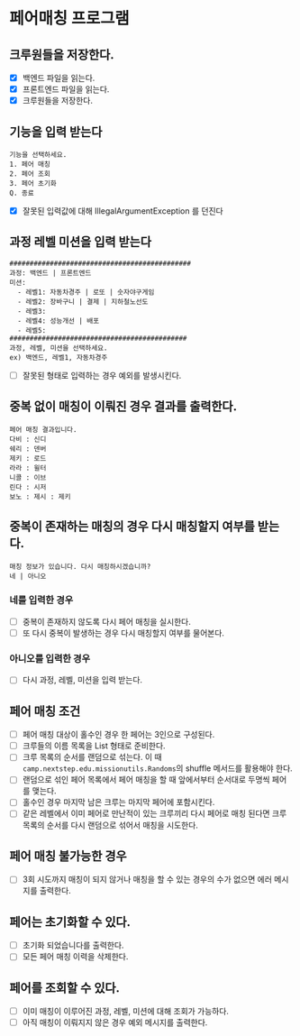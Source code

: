 # 페어매칭 프로그램

## 크루원들을 저장한다.

- [x] 백엔드 파일을 읽는다.
- [x] 프론트엔드 파일을 읽는다.
- [x] 크루원들을 저장한다.

## 기능을 입력 받는다

```
기능을 선택하세요.
1. 페어 매칭
2. 페어 조회
3. 페어 초기화
Q. 종료
```

- [x] 잘못된 입력값에 대해 IllegalArgumentException 를 던진다

## 과정 레벨 미션을 입력 받는다

```
#############################################
과정: 백엔드 | 프론트엔드
미션:
  - 레벨1: 자동차경주 | 로또 | 숫자야구게임
  - 레벨2: 장바구니 | 결제 | 지하철노선도
  - 레벨3: 
  - 레벨4: 성능개선 | 배포
  - 레벨5: 
############################################
과정, 레벨, 미션을 선택하세요.
ex) 백엔드, 레벨1, 자동차경주
```

- [ ] 잘못된 형태로 입력하는 경우 예외를 발생시킨다.

## 중복 없이 매칭이 이뤄진 경우 결과를 출력한다.

```
페어 매칭 결과입니다.
다비 : 신디
쉐리 : 덴버
제키 : 로드
라라 : 윌터
니콜 : 이브
린다 : 시저
보노 : 제시 : 제키
```

## 중복이 존재하는 매칭의 경우 다시 매칭할지 여부를 받는다.

```
매칭 정보가 있습니다. 다시 매칭하시겠습니까?
네 | 아니오
```

### 네를 입력한 경우

- [ ] 중복이 존재하지 않도록 다시 페어 매칭을 실시한다.
- [ ] 또 다시 중복이 발생하는 경우 다시 매칭할지 여부를 물어본다.

### 아니오를 입력한 경우

- [ ] 다시 과정, 레벨, 미션을 입력 받는다.

## 페어 매칭 조건

- [ ] 페어 매칭 대상이 홀수인 경우 한 페어는 3인으로 구성된다.
- [ ] 크루들의 이름 목록을 List<String> 형태로 준비한다.
- [ ] 크루 목록의 순서를 랜덤으로 섞는다. 이 때 `camp.nextstep.edu.missionutils.Randoms`의 shuffle 메서드를 활용해야 한다.
- [ ] 랜덤으로 섞인 페어 목록에서 페어 매칭을 할 때 앞에서부터 순서대로 두명씩 페어를 맺는다.
- [ ] 홀수인 경우 마지막 남은 크루는 마지막 페어에 포함시킨다.
- [ ] 같은 레벨에서 이미 페어로 만난적이 있는 크루끼리 다시 페어로 매칭 된다면 크루 목록의 순서를 다시 랜덤으로 섞어서 매칭을 시도한다.

## 페어 매칭 불가능한 경우

- [ ] 3회 시도까지 매칭이 되지 않거나 매칭을 할 수 있는 경우의 수가 없으면 에러 메시지를 출력한다.

## 페어는 초기화할 수 있다.

- [ ] 초기화 되었습니다를 출력한다.
- [ ] 모든 페어 매칭 이력을 삭제한다.

## 페어를 조회할 수 있다.

- [ ] 이미 매칭이 이루어진 과정, 레벨, 미션에 대해 조회가 가능하다.
- [ ] 아직 매칭이 이뤄지지 않은 경우 예외 메시지를 출력한다.